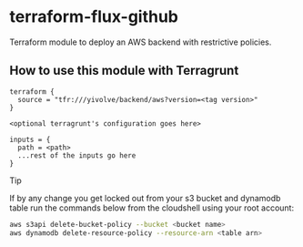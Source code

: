# terraform-flux-github

Terraform module to deploy an AWS backend with restrictive policies.

## How to use this module with Terragrunt

```hcl
terraform {
  source = "tfr:///yivolve/backend/aws?version=<tag version>"
}

<optional terragrunt's configuration goes here>

inputs = {
  path = <path>
  ...rest of the inputs go here
}

```

> [!TIP]
> If by any change you get locked out from your s3 bucket and dynamodb table run the commands below from the cloudshell using your root account:
>
>```bash
> aws s3api delete-bucket-policy --bucket <bucket name>
> aws dynamodb delete-resource-policy --resource-arn <table arn>
>```

